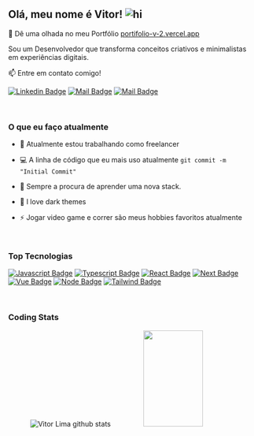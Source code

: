 ## Olá, meu nome é Vitor! <img src="https://user-images.githubusercontent.com/1303154/88677602-1635ba80-d120-11ea-84d8-d263ba5fc3c0.gif" width="28px" height="28px" alt="hi">

🚀 Dê uma olhada no meu Portfólio [portifolio-v-2.vercel.app](https://portifolio-v-2.vercel.app/)

Sou um Desenvolvedor que transforma conceitos criativos e minimalistas em experiências digitais.

:mailbox: Entre em contato comigo!


[![Linkedin Badge](https://img.shields.io/badge/LinkedIn-0077B5?style=for-the-badge&logo=linkedin&logoColor=white)](https://www.linkedin.com/in/vitor-lima-591aa4146) [![Mail Badge](https://img.shields.io/badge/Instagram-E4405F?style=for-the-badge&logo=instagram&logoColor=white)](https://www.instagram.com/v_nasc.000x) [![Mail Badge](https://img.shields.io/badge/Gmail-D14836?style=for-the-badge&logo=gmail&logoColor=white)](mailto:vitornascimento923@gmail.com)

<br/>

### O que eu faço atualmente

- 🔭 Atualmente estou trabalhando como freelancer
- :computer: A linha de código que eu mais uso atualmente `git commit -m "Initial Commit"`
- 🤔 Sempre a procura de aprender uma nova stack.
- 🖤 I love dark themes
- ⚡ Jogar video game e correr são meus hobbies favoritos atualmente

  <br/>

### Top Tecnologias

[![Javascript Badge](https://img.shields.io/badge/JavaScript-000?style=for-the-badge&logo=javascript&logoColor=F7DF1E)](#)
[![Typescript Badge](https://img.shields.io/badge/TypeScript-007ACC?style=for-the-badge&logo=typescript&logoColor=white)](#)
[![React Badge](https://img.shields.io/badge/React%20js-000?style=for-the-badge&logo=react&logoColor=61DAFB)](#) 
[![Next Badge](https://img.shields.io/badge/next%20js-000000?style=for-the-badge&logo=nextdotjs&logoColor=white)](#) 
[![Vue Badge](https://img.shields.io/badge/Vue%20js-35495E?style=for-the-badge&logo=vuedotjs&logoColor=4FC08D)](#)
[![Node Badge](https://img.shields.io/badge/Node%20js-339933?style=for-the-badge&logo=nodedotjs&logoColor=white)](#)
[![Tailwind Badge](https://img.shields.io/badge/Tailwind_CSS-38B2AC?style=for-the-badge&logo=tailwind-css&logoColor=white)](#)

<br/>


### Coding Stats

<div  align="center">
  <img width="50%" height="195px" src="https://github-readme-stats.vercel.app/api?username=vitorl1maa&show_icons=true&count_private=true&hide_border=true&title_color=fff&icon_color=fff&text_color=c9d1d9&bg_color=0d1117" alt="Vitor Lima github stats" /> 
  <img width="49%" height="195px" src="https://github-readme-stats.vercel.app/api/top-langs/?username=vitorl1maa&layout=compact&hide_border=true&title_color=fff&text_color=fff9&bg_color=0d1117" />

<div style="display: inline_block"></br>

<!-- ![Snake animation](https://github.com/vitorl1maa/vitorl1maa/blob/output/github-contribution-grid-snake.svg)

</div>



